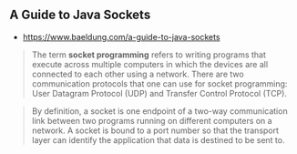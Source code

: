 ## A Guide to Java Sockets

- https://www.baeldung.com/a-guide-to-java-sockets

> The term **socket programming** refers to writing programs that execute across multiple computers in which the devices are all connected to each other using a network. There are two communication protocols that one can use for socket programming: User Datagram Protocol (UDP) and Transfer Control Protocol (TCP).

> By definition, a socket is one endpoint of a two-way communication link between two programs running on different computers on a network. A socket is bound to a port number so that the transport layer can identify the application that data is destined to be sent to.